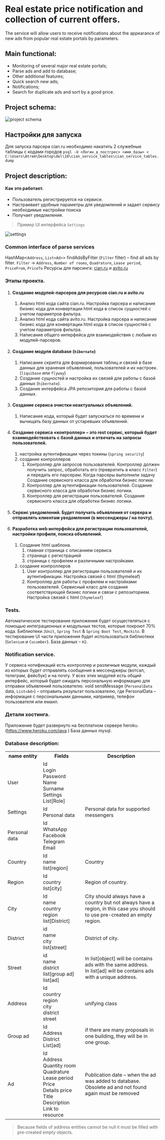 # Real estate price notification and collection of current offers. 
The service will allow users to receive notifications about the appearance of new ads from popular real estate portals by parameters.

## Main functional: 
* Monitoring of several major real estate portals;
* Parse ads and add to database;
* Other additional features;
* Quick search new ads;
* Notifications;
* Search for duplicate ads and sort by a good price.

## Project schema:

<img src="https://github.com/3dartix/notification/blob/master/pic/scheme.jpg" alt="project schema"/>

## Настройки для запуска
Для запуска парсера cian.ru необходимо накатить 2 служебные таблицы с кодами городов
`psql -U <Логин_в_постгрес> <имя_базы> < C:\Users\Atrem\Desktop\del\10\cian_service_tables\cian_service_tables.dump`

## Project description:

#### Как это работает. 
 * Пользователь регистрируется на сервисе.
 * Настраивает удобные параметры для уведомлений и задает сервису необходимые настройки поиска
 * Получает уведомления.

> Пример UI интерфейса `Settings`

<img src="https://github.com/3dartix/notification/blob/master/pic/settings.jpg" alt="settings" />



### Common interface of parse services 
HashMap<`Address`, `List<Ad>`> findAdsByFilter (`Filter` filter) – find all ads by filter.
`Filter` -> `Address`, `Number of rooms`, `Quadrature`, `Lease period`, `PriceFrom`, `PriceTo` 
Ресурсы для парсинга: [cian.ru](cian.ru) и [avito.ru](avito.ru)

### Этапы проекта.
1. #### Создание модулей-парсеров для ресурсов cian.ru и avito.ru
    1. Aнализ html кода сайта cian.ru. Настройка парсера и написание бизнес кода для конвертации html кода в список сущностей с учетом параметров фильтра.
    2. Анализ html кода сайта avito.ru. Настройка парсера и написание бизнес кода для конвертации html кода в список сущностей с учетом параметров фильтра.
    3. Написание общего интерфейса для взаимодействия с любым из модулей-парсеров.
2. #### Создание модуля database (`hibernate`)
    1. Написание скрипта для формирования таблиц и связей в базе данных для хранения объявлений, пользователей и их настроек. (`liquibase` или `flyway`)
    2. Создание сущностей и настройка их связей для работы с базой данных (`hibernate`).
    3. Создание интерфейса JPA репозитория для работы с базой данных.
3. #### Создание сервиса очистки неактуальных объявлений.
    1. Написание кода, который будет запускаться по времени и вычищать базу данных от устаревших объявлений.
4. #### Создание сервиса «контроллер» – это rest сервис, который будет взаимодействовать с базой данных и отвечать на запросы пользователей.
    1. настройка аутентификации через токины (`spring security`)
    2. создание контроллеров
       1. Контроллер для запросов пользователей. Контроллер должен получить запрос, обработать его (превратить в класс `Filter`) и передать его парсерам. Когда парсеры выполнили задачу Создание сервисного класса для обработки бизнес логики.
       2. Контроллер для аутентификации пользователей. Создание сервисного класса для обработки бизнес логики.
       3. Контроллер для регистрации пользователей. Создание сервисного класса для обработки бизнес логики.
5. #### Сервис уведомлений. Будет получать объявления от сервера и отправлять клиентам уведомления (в мессенджеры / на почту).  
6. #### Разработка web интерфейса для регистрации пользователей, настройки профиля, поиска объявлений.
    1. Создание html шаблона.
       1. главная страница с описанием сервиса
       2. страница с регистрацией
       3. страница с профилем и различными настройками.
    2. создание контроллеров
       1. User контроллер для регистрации пользователей и их аутентификации. Настройка связей с html (thymeleaf)
       2. Контроллер для работы с профилем и настройками пользователей. Сервисный класс для создания соответствующей бизнес логики и связи с репозиторием. Настройка связей с html (`thymeleaf`)

### Tests.
Автоматическое тестирование приложения будет осуществляться с помощью интеграционных и модульных тестов, которые покроют 70% кода. Библиотеки `JUnit`, `Spring Test` & `Spring Boot Test`, `Mockito`. 
В тестирование UI части приложения будет использоваться библиотеки (`Selenium` и `Cucumber`). 
База данных – `H2`. 

### Notification service.
У сервиса нотификаций есть контроллер и различные модули, каждый из которых будет отправлять сообщения в мессенджеры (вотсап, телеграм, фейсбук) и на почту.
У всех этих модулей есть общий интерфейс, который будет ожидать персональную информацию для отправки объявлений пользователю.
void sendMessage (`PersonalData` data, `List<Ad>`) – отправить результат пользователю, где 
PersonalData – информация с персональными данными, например, телефон пользователя или емаил. 

### Детали хостинга.
Приложение будет развернуто на бесплатном сервере heroku. (https://www.heroku.com/java ) База данных mysql.

### Database description:

<table>   
   <tr>
    <th width ="10%">name entity</th>
    <th width ="10%">Fields</th>
    <th width ="30%" >Description</th>
   </tr>
   <tr>
     <td> User</td>
     <td>Id <br>Login <br>Password <br>Name <br>Surname <br>Settings <br>List[Role]</td>
     <td></td>
   </tr>
   <tr>
     <td> Settings</td>
     <td>Id <br>Personal data</td>
     <td>Personal data for supported messengers</td>
   </tr>
   <tr>
     <td> Personal data</td>
     <td>Id <br>WhatsApp <br>Facebook <br>Telegram <br>Email</td>
     <td></td>
   </tr>
<tr>
     <td> Country</td>
     <td>Id <br>name <br>list[region]</td>
     <td>Country</td>
   </tr>
   <tr>
     <td> Region</td>
     <td>Id <br>country <br>list[city]</td>
     <td>Region of country.</td>
   </tr>
   <tr>
     <td> City</td>
     <td>Id <br>name <br>country <br>region <br>list[District] </td>
     <td>City should always have a country but not always have a region, in this case you should to use pre-created an empty region.</td>
   </tr>
   <tr>
     <td> District</td>
     <td>id <br>name <br>city <br>list[street] </td>
     <td>District of city.</td>
   </tr>
   <tr>
     <td> Street</td>
     <td>id <br>name <br>district <br>list[group ad] <br>list[ad] </td>
     <td>In list[object] will be contains ads with the same address.<br>In list[ad] will be contains ads with a unique address.</td>
   </tr>
<tr>
     <td> Address</td>
     <td>Id <br>country <br>region <br>city <br>district <br>street</td>
     <td>unifying class</td>
   </tr>
<tr>
     <td> Group ad</td>
     <td>Id <br>Address <br>District <br>List[ad]</td>
     <td>if there are many proposals in one building, they will be in one group.</td>
   </tr>
   <tr>
     <td> Ad</td>
     <td>Id <br>Address <br>Quantity room <br>Quadrature <br>Lease period <br>Price <br>Details price <br>Title <br>Description <br>Link to resource </td>
     <td>Publication date – when the ad was added to database. <br>Obsolete ad and not found again must be removed </td>
   </tr>
  </table>

> Because fields of address entities cannot be null it must be filled with pre-created empty objects.